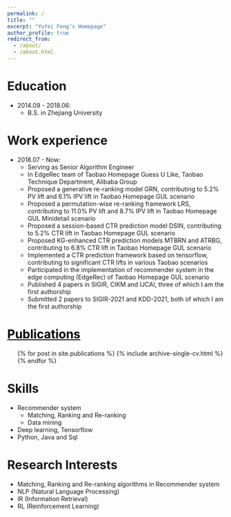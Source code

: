 ```yaml
---
permalink: /
title: ""
excerpt: "Yufei Feng’s Homepage"
author_profile: true
redirect_from: 
  - /about/
  - /about.html
---
```


Education
======
* 2014.09 - 2018.06: 
  * B.S. in Zhejiang University

Work experience
======
* 2018.07 - Now: 
  * Serving as Senior Algorithm Engineer 
  * In EdgeRec team of Taobao Homepage Guess U Like, Taobao Technique Department, Alibaba Group
  * Proposed a generative re-ranking model GRN, contributing to 5.2% PV lift and 6.1% IPV lift in Taobao Homepage GUL scenario
  * Proposed a permutation-wise re-ranking framework LRS, contributing to 11.0% PV lift and 8.7% IPV lift in Taobao Homepage GUL Minidetail scenario
  * Proposed a session-based CTR prediction model DSIN, contributing to 5.2% CTR lift in Taobao Homepage GUL scenario
  * Proposed KG-enhanced CTR prediction models MTBRN and ATRBG, contributing to 6.8% CTR lift in Taobao Homepage GUL scenario
  * Implemented a CTR prediction framework based on tensorflow, contributing to significant CTR lifts in various Taobao scenarios
  * Participated in the implementation of recommender system in the edge computing (EdgeRec) of Taobao Homepage GUL scenario
  * Published 4 papers in SIGIR, CIKM and IJCAI, three of which I am the first authorship 
  * Submitted 2 papers to SIGIR-2021 and KDD-2021, both of which I am the first authorship 

<a href="/publications/" style="color:#000000">Publications</a>
======
  <ul>{% for post in site.publications %}
    {% include archive-single-cv.html %}
  {% endfor %}</ul>
  
Skills
======
* Recommender system
  * Matching, Ranking and Re-ranking
  * Data mining
* Deep learning, Tensorflow
* Python, Java and Sql

Research Interests
======
* Matching, Ranking and Re-ranking algorithms in Recommender system
* NLP (Natural Language Processing)
* IR (Information Retrieval)
* RL (Reinforcement Learning)
